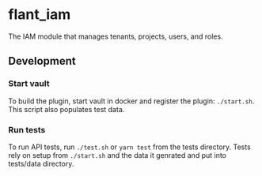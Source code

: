 # flant_iam

The IAM module that manages tenants, projects, users, and roles.

## Development

### Start vault

To build the plugin, start vault in docker and register the plugin: `./start.sh`. This script also populates test data.

### Run tests

To run API tests, run `./test.sh` or `yarn test` from the tests directory. Tests rely on setup from `./start.sh` and the
data it genrated and put into tests/data directory.
